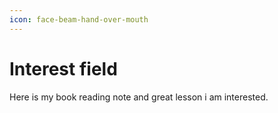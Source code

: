 ```yaml
---
icon: face-beam-hand-over-mouth
---
```


# Interest field

Here is my book reading note and great lesson i am interested.
